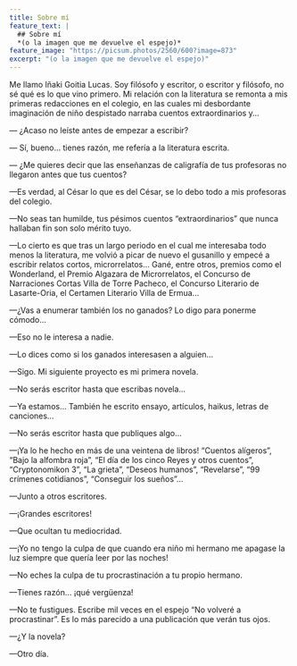 ```yaml
---
title: Sobre mí
feature_text: |
  ## Sobre mí
  *(o la imagen que me devuelve el espejo)*
feature_image: "https://picsum.photos/2560/600?image=873"
excerpt: "(o la imagen que me devuelve el espejo)"
---
```


Me llamo Iñaki Goitia Lucas. Soy filósofo y escritor, o escritor y filósofo, no sé qué es lo que vino primero. Mi relación con la literatura se remonta a mis primeras redacciones en el colegio, en las cuales mi desbordante imaginación de niño despistado narraba cuentos extraordinarios y…

— ¿Acaso no leíste antes de empezar a escribir?

— Sí, bueno… tienes razón, me refería a la literatura escrita.

— ¿Me quieres decir que las enseñanzas de caligrafía de tus profesoras no llegaron antes que tus cuentos?

—Es verdad, al César lo que es del César, se lo debo todo a mis profesoras del colegio.

—No seas tan humilde, tus pésimos cuentos “extraordinarios” que nunca hallaban fin son solo mérito tuyo.

—Lo cierto es que tras un largo periodo en el cual me interesaba todo menos la literatura, me volvió a picar de nuevo el gusanillo y empecé a escribir relatos cortos, microrrelatos… Gané, entre otros, premios como el Wonderland, el Premio Algazara de Microrrelatos, el Concurso de Narraciones Cortas Villa de Torre Pacheco, el Concurso Literario de Lasarte-Oria, el Certamen Literario Villa de Ermua…

—¿Vas a enumerar también los no ganados? Lo digo para ponerme cómodo…

—Eso no le interesa a nadie.

—Lo dices como si los ganados interesasen a alguien…

—Sigo. Mi siguiente proyecto es mi primera novela.

—No serás escritor hasta que escribas novela…

—Ya estamos… También he escrito ensayo, artículos, haikus, letras de canciones…

—No serás escritor hasta que publiques algo…

—¡Ya lo he hecho en más de una veintena de libros! “Cuentos alígeros”, “Bajo la alfombra roja”, “El día de los cinco Reyes y otros cuentos”, “Cryptonomikon 3”, “La grieta”, “Deseos humanos”, “Revelarse”, “99 crímenes cotidianos”, “Conseguir los sueños”…

—Junto a otros escritores.

—¡Grandes escritores!

—Que ocultan tu mediocridad.

—¡Yo no tengo la culpa de que cuando era niño mi hermano me apagase la luz siempre que quería leer por las noches!

—No eches la culpa de tu procrastinación a tu propio hermano.

—Tienes razón… ¡qué vergüenza!

—No te fustigues. Escribe mil veces en el espejo “No volveré a procrastinar”. Es lo más parecido a una publicación que verán tus ojos.

—¿Y la novela?

—Otro día.
